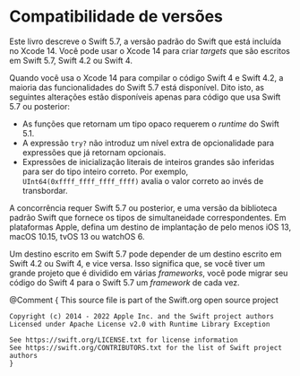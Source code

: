 

# Compatibilidade de versões

Este livro descreve o Swift 5.7,
a versão padrão do Swift que está incluída no Xcode 14.
Você pode usar o Xcode 14 para criar _targets_
que são escritos em Swift 5.7, Swift 4.2 ou Swift 4.



Quando você usa o Xcode 14 para compilar o código Swift 4 e Swift 4.2,
a maioria das funcionalidades do Swift 5.7 está disponível.
Dito isto,
as seguintes alterações estão disponíveis apenas para código que usa Swift 5.7 ou posterior:

- As funções que retornam um tipo opaco requerem o _runtime_ do Swift 5.1.
- A expressão `try?` não introduz um nível extra de opcionalidade
para expressões que já retornam opcionais.
- Expressões de inicialização literais de inteiros grandes são inferidas
para ser do tipo inteiro correto.
Por exemplo, `UInt64(0xffff_ffff_ffff_ffff)` avalia o valor correto
ao invés de transbordar.

A concorrência requer Swift 5.7 ou posterior,
e uma versão da biblioteca padrão Swift
que fornece os tipos de simultaneidade correspondentes.
Em plataformas Apple, defina um destino de implantação
de pelo menos iOS 13, macOS 10.15, tvOS 13 ou watchOS 6.

Um destino escrito em Swift 5.7 pode depender
de um destino escrito em Swift 4.2 ou Swift 4,
e vice versa.
Isso significa que, se você tiver um grande projeto
que é dividido em várias _frameworks_,
você pode migrar seu código do Swift 4 para o Swift 5.7
um _framework_ de cada vez.


@Comment {
    This source file is part of the Swift.org open source project
    
    Copyright (c) 2014 - 2022 Apple Inc. and the Swift project authors
    Licensed under Apache License v2.0 with Runtime Library Exception
    
    See https://swift.org/LICENSE.txt for license information
    See https://swift.org/CONTRIBUTORS.txt for the list of Swift project authors
    }
